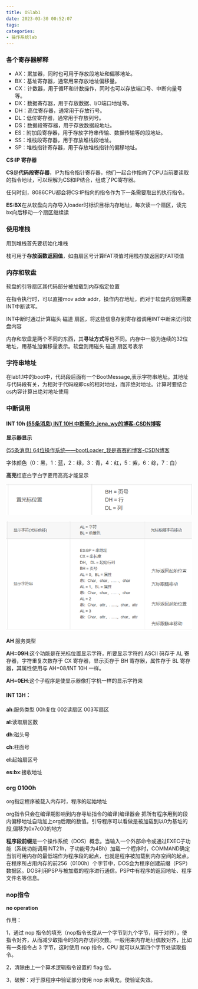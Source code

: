 ```yaml
---
title: OSlab1
date: 2023-03-30 00:52:07
tags:
categories:
- 操作系统lab
---
```


### 各个寄存器解释

- AX：累加器，同时也可用于存放段地址和偏移地址。
- BX：基址寄存器，通常用来存放地址偏移量。
- CX：计数器，用于循环和计数操作，同时也可以存放端口号、中断向量号等。
- DX：数据寄存器，用于存放数据、I/O端口地址等。
- DH：高位寄存器，通常用于存放行号。
- DL：低位寄存器，通常用于存放列号。
- DS：数据段寄存器，用于存放数据段地址。
- ES：附加段寄存器，用于存放字符串传输、数据传输等的段地址。
- SS：堆栈段寄存器，用于存放堆栈段地址。
- SP：堆栈指针寄存器，用于存放堆栈指针的偏移地址。

**CS:IP 寄存器**

**CS**是**代码段寄存器**，IP为指令指针寄存器，他们一起合作指向了CPU当前要读取的指令地址，可以理解为CS和IP结合，组成了PC寄存器。

任何时刻，8086CPU都会将CS:IP指向的指令作为下一条需要取出的执行指令。

**ES:BX**在从软盘向内存导入loader时标识目标内存地址，每次读一个扇区，读完bx向后移动一个扇区继续读

### 使用堆栈

用到堆栈首先要初始化堆栈

栈可用于**存放函数返回值**，如由扇区号计算FAT项值时用栈存放返回的FAT项值

### 内存和软盘

软盘的引导扇区其代码部分被加载到内存指定位置

在指令执行时，可以直接mov addr addr，操作内存地址，而对于软盘内容则需要INT中断读写。

INT中断时通过计算磁头 磁道 扇区，将这些信息存到寄存器调用INT中断来访问软盘内容

内存和软盘是两个不同的东西，其**寻址方式**等也不同。内存中一般为连续的32位地址，用基址加偏移量表示。软盘则用磁头 磁道 扇区号表示

### 字符串地址

在lab1.1中的boot中，代码段后面有一个BootMessage,表示字符串地址。其地址与代码段有关，为相对于代码段即cs的相对地址，而非绝对地址。计算时要结合cs内容计算出绝对地址使用

### 中断调用

#### INT 10h             [(55条消息) INT 10H 中断简介_jena_wy的博客-CSDN博客](https://blog.csdn.net/wyyy2088511/article/details/118943120)

**显示器显示**

[(55条消息) 64位操作系统——bootLoader_我是赛赛的博客-CSDN博客](https://blog.csdn.net/qq_17853613/article/details/109127807)

字体颜色（0：黑，1：蓝，2：绿，3：青，4：红，5：紫，6：综，7：白）

**高亮**红底白字白字要用高亮才能显示

![image-20230329170948282](OSlab1/image-20230329170948282.png)

![image-20230329170919410](OSlab1/image-20230329170919410.png)

**AH** 服务类型

 **AH=09H**:这个功能是在光标位置显示字符，所要显示字符的 ASCII 码存于 AL 寄存器，字符重复次数存于 CX 寄存器，显示页存于 BH 寄存器，属性存于 BL 寄存器，其属性使用与 AH=08/INT 10H 一样。

**AH=0EH**:这个子程序是使显示器像打字机一样的显示字符来

#### INT 13H：

**ah**:服务类型 00h复位 002读扇区 003写扇区

**al**:读取扇区数

**dh**:磁头号

**ch**:柱面号

**cl**:起始扇区号

**es:bx**:接收地址

### org 0100h

org指定程序被载入内存时，程序的起始地址

org指令只会在编译期影响到内存寻址指令的编译(编译器会 把所有程序用到的段内偏移地址自动加上org后跟的数值。引导程序可以看做是被加载到以0为基址的段,偏移为0x7c00的地方

**程序段前缀**是一个操作系统（DOS）概念。当输入一个外部命令或通过EXEC子功能（系统功能调用INT21h，子功能号为4Bh）加载一个程序时，COMMAND确定当前可用内存的最低端作为程序段的起点，也就是程序被加载到内存空间的起点。在程序所占用内存的前256（0100h）个字节中，DOS会为程序创建前缀（PSP）数据区。DOS利用PSP与被加载的程序进行通信。PSP中有程序的返回地址、程序文件名等信息。

### nop指令

**no operation**

作用：

1，通过 nop 指令的填充（nop指令长度从一个字节到九个字节，用于对齐），使指令对齐，从而减少取指令时的内存访问次数。一般用来内存地址偶数对齐，比如有一条指令占 3 字节，这时使用 nop 指令，CPU 就可以从第四个字节处读取指令。

2，清除由上一个算术逻辑指令设置的 flag 位。

3，破解：对于原程序中验证部分使用 nop 来填充，使验证失效。	
